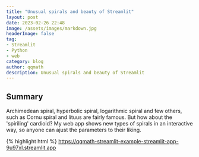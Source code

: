 ```yaml
---
title: "Unusual spirals and beauty of Streamlit"
layout: post
date: 2023-02-26 22:48
image: /assets/images/markdown.jpg
headerImage: false
tag:
- Streamlit
- Python
- web
category: blog
author: qqmath
description: Unusual spirals and beauty of Streamlit
---
```


## Summary
Archimedean spiral, hyperbolic spiral, logarithmic spiral and few others, such as Cornu spiral and lituus are fairly famous. But how about the  'spiriling' cardioid? My web app shows new types of spirals in an interactive way, so anyone can ajust the parameters to their liking.

{% highlight html %}
https://qqmath-streamlit-example-streamlit-app-9u97xl.streamlit.app
<a href='https://qqmath-streamlit-example-streamlit-app-9u97xl.streamlit.app/'>
